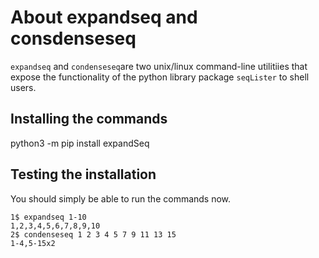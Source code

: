 # About expandseq and consdenseseq

`expandseq` and `condenseseq`are two unix/linux command-line utilitiies that
expose the functionality of the python library package `seqLister` to shell users.

## Installing the commands

python3 -m pip install expandSeq

## Testing the installation

You should simply be able to run the commands now.

```
1$ expandseq 1-10
1,2,3,4,5,6,7,8,9,10
2$ condenseseq 1 2 3 4 5 7 9 11 13 15
1-4,5-15x2
```
